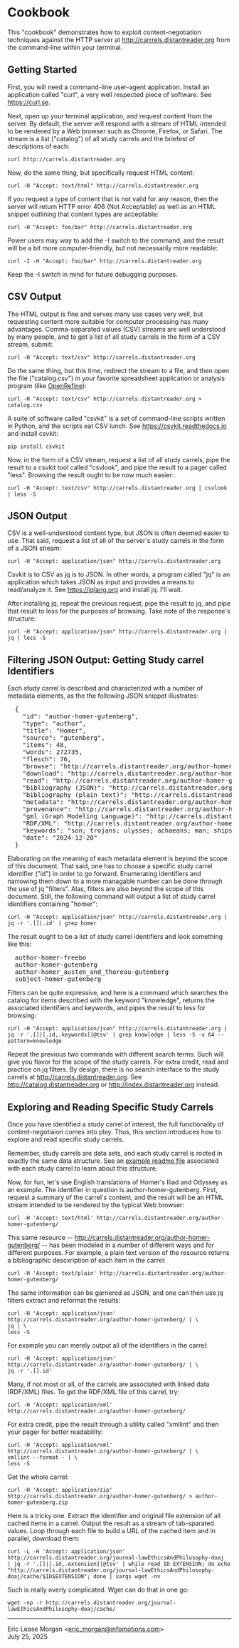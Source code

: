 

Cookbook
========

This "cookbook" demonstrates how to exploit content-negotiation techniques against the HTTP server at http://carrrels.distantreader.org from the command-line within your terminal. 


Getting Started
---------------

First, you will need a command-line user-agent application. Install an application called "curl", a very well respected piece of software. See https://curl.se.

Next, open up your terminal application, and request content from the server. By default, the server will respond with a stream of HTML intended to be rendered by a Web browser such as Chrome, Firefox, or Safari. The stream is a list ("catalog") of all study carrels and the briefest of descriptions of each:

    curl http://carrels.distantreader.org

Now, do the same thing, but specifically request HTML content:

    curl -H "Accept: text/html" http://carrels.distantreader.org

If you request a type of content that is not valid for any reason, then the server will return HTTP error 406 (Not Acceptable) as well as an HTML snippet outlining that content types are acceptable:

    curl -H "Accept: foo/bar" http://carrels.distantreader.org

Power users may way to add the -I switch to the command, and the result will be a bit more computer-friendly, but not necessarily more readable:

    curl -I -H "Accept: foo/bar" http://carrels.distantreader.org

Keep the -I switch in mind for future debugging purposes.


CSV Output
----------

The HTML output is fine and serves many use cases very well, but requesting content more suitable for computer processing has many advantages. Comma-separated values (CSV) streams are well understood by many people, and to get a list of all study carrels in the form of a CSV stream, submit:

    curl -H "Accept: text/csv" http://carrels.distantreader.org

Do the same thing, but this time, redirect the stream to a file, and then open the file ("catalog.csv") in your favorite spreadsheet application or analysis program (like [OpenRefine](https://openrefine.org/)):

    curl -H "Accept: text/csv" http://carrels.distantreader.org > catalog.csv

A suite of software called "csvkit" is a set of command-line scripts written in Python, and the scripts eat CSV lunch. See https://csvkit.readthedocs.io and install csvkit:

    pip install csvkit

Now, in the form of a CSV stream, request a list of all study carrels, pipe the result to a csvkit tool called "csvlook", and pipe the result to a pager called "less". Browsing the result ought to be now much easier:

    curl -H "Accept: text/csv" http://carrels.distantreader.org | csvlook | less -S


JSON Output
-----------

CSV is a well-understood content type, but JSON is often deemed easier to use. That said, request a list of all of the server's study carrels in the form of a JSON stream:

    curl -H "Accept: application/json" http://carrels.distantreader.org

Csvkit is to CSV as jq is to JSON. In other words, a program called "jq" is an application which takes JSON as input and provides a means to read/analyze it. See https://jqlang.org and install jq. I'll wait.

After installing jq, repeat the previous request, pipe the result to jq, and pipe that result to less for the purposes of browsing. Take note of the response's structure:

    curl -H "Accept: application/json" http://carrels.distantreader.org | jq | less -S


Filtering JSON Output: Getting Study carrel Identifiers
-------------------------------------------------------

Each study carrel is described and characterized with a number of metadata elements, as the the following JSON snippet illustrates:

<pre>  {
    "id": "author-homer-gutenberg",
    "type": "author",
    "title": "Homer",
    "source": "gutenberg",
    "items": 48,
    "words": 272735,
    "flesch": 76,
    "browse": "http://carrels.distantreader.org/author-homer-gutenberg/index.xml",
    "download": "http://carrels.distantreader.org/author-homer-gutenberg/index.zip",
    "read": "http://carrels.distantreader.org/author-homer-gutenberg/index.htm",
    "bibliography (JSON)": "http://carrels.distantreader.org/author-homer-gutenberg/index.json",
    "bibliography (plain text)": "http://carrels.distantreader.org/author-homer-gutenberg/index.txt",
    "metadata": "http://carrels.distantreader.org/author-homer-gutenberg/index.csv",
    "provenance": "http://carrels.distantreader.org/author-homer-gutenberg/index.tsv",
    "gml (Graph Modeling Language)": "http://carrels.distantreader.org/author-homer-gutenberg/index.gml",
    "RDF/XML": "http://carrels.distantreader.org/author-homer-gutenberg/index.rdf",
    "keywords": "son; trojans; ulysses; achaeans; man; ships; hector",
    "date": "2024-12-20"
  }</pre>

Elaborating on the meaning of each metadata element is beyond the scope of this document. That said, one has to choose a specific study carrel identifier ("id") in order to go forward. Enumerating identifiers and narrowing them down to a more managable number can be done through the use of jq "filters". Alas, filters are also beyond the scope of this document. Still, the following command will output a list of study carrel identifiers containing "homer":

    curl -H "Accept: application/json" http://carrels.distantreader.org | jq -r '.[]|.id' | grep homer
 
The result ought to be a list of study carrel identifiers and look something like this:

<pre>
  author-homer-freebo
  author-homer-gutenberg
  author-homer_austen_and_thoreau-gutenberg
  subject-homer-gutenberg
</pre>

Filters can be quite expressive, and here is a command which searches the catalog for items described with the keyword "knowledge", returns the associated identifiers and keywords, and pipes the result to less for browsing:

	curl -H "Accept: application/json" http://carrels.distantreader.org | jq -r '.[]|[.id,.keywords]|@tsv' | grep knowledge | less -S -x 64 --pattern=knowledge

Repeat the previous two commands with different search terms. Such will give you flavor for the scope of the study carrels. For extra credit, read and practice on jq filters. By design, there is no search interface to the study carrels at http://carrels.distantreader.org. See http://catalog.distantreader.org or http://index.distantreader.org instead.


Exploring and Reading Specific Study Carrels
--------------------------------------------

Once you have identified a study carrel of interest, the full functionality of content-negotiaion comes into play. Thus, this section introduces how to explore and read specific study carrels.

Remember, study carrels are data sets, and each study carrel is rooted in exactly the same data structure. See an [example readme file](./etc/readme.txt) associated with each study carrel to learn about this structure.

Now, for fun, let's use English translations of Homer's Iliad and Odyssey as an example. The identifier in question is author-homer-gutenberg. First, request a summary of the carrel's content, and the result will be an HTML stream intended to be rendered by the typical Web browser:

	curl -H 'Accept: text/html' http://carrels.distantreader.org/author-homer-gutenberg/

This same resource -- http://carrels.distantreader.org/author-homer-gutenberg/ -- has been modeled in a number of different ways and for different purposes. For example, a plain text version of the resource returns a bibliographic descxription of each item in the carrel:

	curl -H 'Accept: text/plain' http://carrels.distantreader.org/author-homer-gutenberg/

The same information can be garnered as JSON, and one can then use jq filters extract and reformat the results:

	curl -H 'Accept: application/json' http://carrels.distantreader.org/author-homer-gutenberg/ | \
	jq | \
	less -S

For example you can merely output all of the identifiers in the carrel:

	curl -H 'Accept: application/json' http://carrels.distantreader.org/author-homer-gutenberg/ | \
	jq -r '.[].id'
	
Many, if not most or all, of the carrels are associated with linked data (RDF/XML) files. To get the RDF/XML file of this carrel, try:

	curl -H 'Accept: application/xml' http://carrels.distantreader.org/author-homer-gutenberg/

For extra credit, pipe the result through a utility called "xmllint" and then your pager for better readability:

	curl -H 'Accept: application/xml' http://carrels.distantreader.org/author-homer-gutenberg/ | \
	xmllint --format - | \
	less -S

Get the whole carrel:

	curl -H 'Accept: application/zip' http://carrels.distantreader.org/author-homer-gutenberg/ > author-homer-gutenberg.zip

Here is a tricky one. Extract the identifier and original file extension of all cached items in a carrel. Output the result as a stream of tab-sparated values. Loop through each file to build a URL of the cached item and in parallel, download them:

	curl -L -H 'Accept: application/json' http://carrels.distantreader.org/journal-lawEthicsAndPhilosophy-doaj  | jq -r '.[]|[.id,.extension]|@tsv' | while read ID EXTENSION; do echo "http://carrels.distantreader.org/journal-lawEthicsAndPhilosophy-doaj/cache/$ID$EXTENSION"; done | xargs wget -nv

Such is really overly complicated. Wget can do that in one go:

	wget -np -r http://carrels.distantreader.org/journal-lawEthicsAndPhilosophy-doaj/cache/
	
	
---
Eric Lease Morgan &lt;eric_morgan@infomotions.com&gt;  
July 25, 2025
